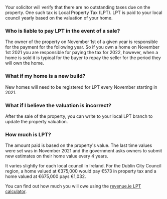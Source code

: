Your solicitor will verify that there are no outstanding taxes due on the property. One such tax is Local Property Tax (LPT). 
 LPT is paid to your local council yearly based on the valuation of your home. 

### Who is liable to pay LPT in the event of a sale?

The owner of the property on November 1st of a given year is responsible for the payment for the following year. 
So if you own a home on November 1st 2021 you are responsible for paying the tax for 2022, however, when a home is sold it is typical for the buyer to repay the seller for the period they will own the home.


### What if my home is a new build?

New homes will need to be registered for LPT every November starting in 2021.


### What if I believe the valuation is incorrect?

After the sale of the property, you can write to your local LPT branch to update the property valuation.
 

### How much is LPT?

The amount paid is based on the property's value. The last time values were set was in November 2021 and the government asks owners to submit new estimates on their home value every 4 years. 

It varies slightly for each local council in Ireland. For the Dublin City Council region, a home valued at €375,000 would pay €573 in 
 property tax and a home valued at €675,000 pays €1,032.

You can find out how much you will owe using the [revenue.ie LPT calculator](https://lpt.revenue.ie/lpt-web/reckoner/lpt.html).
